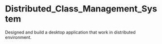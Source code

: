# Distributed_Class_Management_System
Designed and build a desktop application that work in distributed environment.
